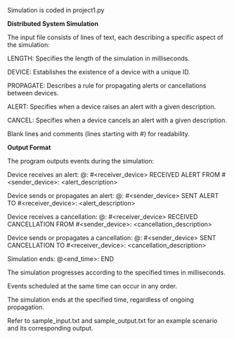 Simulation is coded in project1.py

**Distributed System Simulation**

The input file consists of lines of text, each describing a specific aspect of the simulation:

LENGTH: Specifies the length of the simulation in milliseconds.

DEVICE: Establishes the existence of a device with a unique ID.

PROPAGATE: Describes a rule for propagating alerts or cancellations between devices.

ALERT: Specifies when a device raises an alert with a given description.

CANCEL: Specifies when a device cancels an alert with a given description.

Blank lines and comments (lines starting with #) for readability.

**Output Format**

The program outputs events during the simulation:

Device receives an alert: @<time>: #<receiver_device> RECEIVED ALERT FROM #<sender_device>: <alert_description>

Device sends or propagates an alert: @<time>: #<sender_device> SENT ALERT TO #<receiver_device>: <alert_description>

Device receives a cancellation: @<time>: #<receiver_device> RECEIVED CANCELLATION FROM #<sender_device>: <cancellation_description>

Device sends or propagates a cancellation: @<time>: #<sender_device> SENT CANCELLATION TO #<receiver_device>: <cancellation_description>

Simulation ends: @<end_time>: END

The simulation progresses according to the specified times in milliseconds.

Events scheduled at the same time can occur in any order.

The simulation ends at the specified time, regardless of ongoing propagation.

Refer to sample_input.txt and sample_output.txt for an example scenario and its corresponding output.
